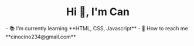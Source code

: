 
<h1 align="center">Hi 👋, I'm Can</h1>
- 📚 I’m currently learning **HTML, CSS, Javascript**
- 📧 How to reach me **cinocino234@gmail.com**
